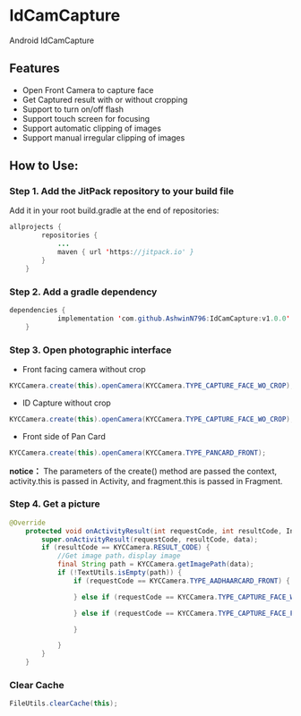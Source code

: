 # IdCamCapture
Android IdCamCapture

## Features
- Open Front Camera to capture face
- Get Captured result with or without cropping
- Support to turn on/off flash
- Support touch screen for focusing
- Support automatic clipping of images
- Support manual irregular clipping of images

## How to Use:
### Step 1. Add the JitPack repository to your build file
Add it in your root build.gradle at the end of repositories:
```java
allprojects {
		repositories {
			...
			maven { url 'https://jitpack.io' }
		}
	}
```

### Step 2. Add a gradle dependency
```java
dependencies {
	        implementation 'com.github.AshwinN796:IdCamCapture:v1.0.0'
	}
```

### Step 3. Open photographic interface
- Front facing camera without crop
```java
KYCCamera.create(this).openCamera(KYCCamera.TYPE_CAPTURE_FACE_WO_CROP);
```

- ID Capture without crop
```java
KYCCamera.create(this).openCamera(KYCCamera.TYPE_CAPTURE_FACE_WO_CROP);
```

- Front side of Pan Card
```java
KYCCamera.create(this).openCamera(KYCCamera.TYPE_PANCARD_FRONT);
```
**notice：** The parameters of the create() method are passed the context, activity.this is passed in Activity, and fragment.this is passed in Fragment.

### Step 4. Get a picture
```java
@Override
    protected void onActivityResult(int requestCode, int resultCode, Intent data) {
        super.onActivityResult(requestCode, resultCode, data);
        if (resultCode == KYCCamera.RESULT_CODE) {
            //Get image path，display image
            final String path = KYCCamera.getImagePath(data);
            if (!TextUtils.isEmpty(path)) {
                if (requestCode == KYCCamera.TYPE_AADHAARCARD_FRONT) { //Front of AADHAAR card

                } else if (requestCode == KYCCamera.TYPE_CAPTURE_FACE_WO_CROP) {  //Front capture without crop

                } else if (requestCode == KYCCamera.TYPE_CAPTURE_FACE_FRONT) {  //Front photo with cropped result

                }

            }
        }
    }
```

### Clear Cache
```java
FileUtils.clearCache(this);
```
